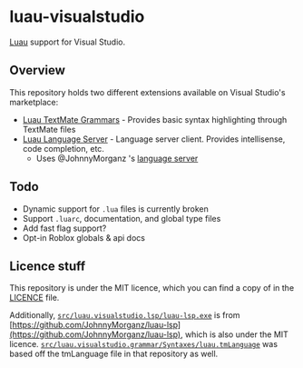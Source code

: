 # luau-visualstudio
[Luau](https://luau-lang.org/) support for Visual Studio.

## Overview
This repository holds two different extensions available on Visual Studio's marketplace:

 * [Luau TextMate Grammars](src/luau.visualstudio.grammar) - Provides basic syntax highlighting through TextMate files
 * [Luau Language Server](src/luau.visualstudio.lsp) - Language server client. Provides intellisense, code completion, etc.
    * Uses @JohnnyMorganz 's [language server](https://github.com/JohnnyMorganz/luau-lsp)

## Todo
 * Dynamic support for `.lua` files is currently broken
 * Support `.luarc`, documentation, and global type files
 * Add fast flag support?
 * Opt-in Roblox globals & api docs

## Licence stuff
This repository is under the MIT licence, which you can find a copy of in the [LICENCE](LICENCE) file.

Additionally, [`src/luau.visualstudio.lsp/luau-lsp.exe`](src/luau.visualstudio.lsp/luau-lsp.exe) is from
[https://github.com/JohnnyMorganz/luau-lsp](https://github.com/JohnnyMorganz/luau-lsp), which is also under the MIT licence.
[`src/luau.visualstudio.grammar/Syntaxes/luau.tmLanguage`](src/luau.visualstudio.grammar/Syntaxes/luau.tmLanguage) was based off the
tmLanguage file in that repository as well.
